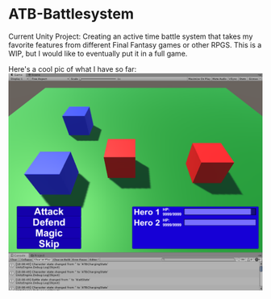 # ATB-Battlesystem
Current Unity Project: Creating an active time battle system that takes my favorite features from different Final Fantasy games or other RPGS. This is a WIP, but I would like to eventually put it in a full game. 

Here's a cool pic of what I have so far: 
![ATB Battle System pic](/readme.PNG)
